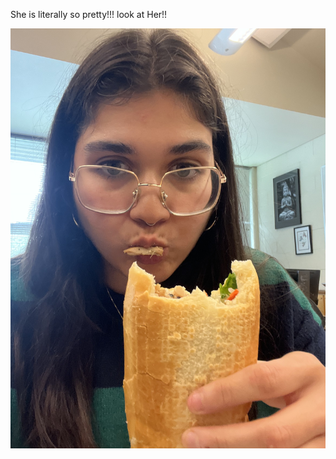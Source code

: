 She is literally so pretty!!! look at Her!!

![Tiffanie Photo](/docs/assets/75166322068__F1FED4CA-CD5F-4866-972D-170E67395B0E.JPEG)

